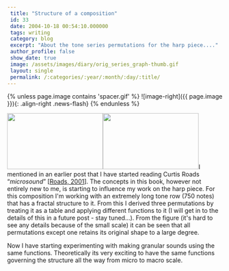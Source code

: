 ```yaml
---
 title: "Structure of a composition"
 id: 33
 date: 2004-10-18 00:54:10.000000
 tags: writing
 category: blog
 excerpt: "About the tone series permutations for the harp piece...."
 author_profile: false
 show_date: true
 image: /assets/images/diary/orig_series_graph-thumb.gif
 layout: single
 permalink: /:categories/:year/:month/:day/:title/
---
```

{% unless page.image contains 'spacer.gif' %}
   ![image-right]({{ page.image }}){: .align-right .news-flash}
{% endunless %}

<a href="http://www.henrikfrisk.com/diary/images/orig_series_graph.php" onclick="window.open('http://www.henrikfrisk.com/diary/images/orig_series_graph.php','popup','width=994,height=581,scrollbars=no,resizable=no,toolbar=no,directories=no,location=no,menubar=no,status=no,left=0,top=0'); return false"><img src="http://www.henrikfrisk.com/diary/images/orig_series_graph-thumb.gif" width="224" height="131" border="0" /></a><a href="http://www.henrikfrisk.com/diary/images/allseries_1-750_graph.php" onclick="window.open('http://www.henrikfrisk.com/diary/images/allseries_1-750_graph.php','popup','width=994,height=581,scrollbars=no,resizable=no,toolbar=no,directories=no,location=no,menubar=no,status=no,left=0,top=0'); return false"><img src="http://www.henrikfrisk.com/diary/images/allseries_1-750_graph-thumb.gif" width="224" height="131" border="0" /></a>I mentioned in an earlier post that I have started reading Curtis Roads &ldquo;<cite>microsound</cite>&rdquo; [<a href="www.henrikfrisk.com/diary/bibliography.html">Roads, 2001</a>]. The concepts in this book, however not entirely new to me, is starting to influence my work on the harp piece. For this composition I'm working with an extremely long tone row (750 notes) that has a fractal structure to it. From this I derived three permutations by treating it as a table and applying different functions to it (I will get in to the details of this in a future post - stay tuned...). From the figure (it's hard to see any details because of the small scale) it can be seen that all permutations except one retains its original shape to a large degree.

Now I have starting experimenting with making granular sounds using the same functions. Theoretically its very exciting to have the same functions governing the structure all the way from micro to macro scale.

